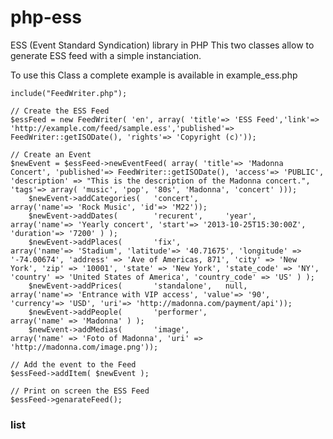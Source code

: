 php-ess
=======

ESS (Event Standard Syndication) library in PHP
This two classes allow to generate ESS feed with a simple instanciation.

To use this Class a complete example is available in example_ess.php


 	include("FeedWriter.php");
  	
	// Create the ESS Feed
	$essFeed = new FeedWriter( 'en', array( 'title'=> 'ESS Feed','link'=> 'http://example.com/feed/sample.ess','published'=> FeedWriter::getISODate(), 'rights'=> 'Copyright (c)'));
 	
	// Create an Event 
	$newEvent = $essFeed->newEventFeed( array( 'title'=> 'Madonna Concert', 'published'=> FeedWriter::getISODate(), 'access'=> 'PUBLIC', 'description' => "This is the description of the Madonna concert.", 'tags'=> array( 'music', 'pop', '80s', 'Madonna', 'concert' )));
  		$newEvent->addCategories( 	'concert', 					array('name'=> 'Rock Music', 'id'=> 'M22'));
		$newEvent->addDates( 		'recurent', 	'year', 	array('name'=> 'Yearly concert', 'start'=> '2013-10-25T15:30:00Z', 'duration'=> '7200' ) );
		$newEvent->addPlaces( 		'fix', 						array('name'=> 'Stadium', 'latitude'=> '40.71675', 'longitude' => '-74.00674', 'address' => 'Ave of Americas, 871', 'city' => 'New York', 'zip' => '10001', 'state' => 'New York', 'state_code' => 'NY', 'country' => 'United States of America', 'country_code' => 'US' ) );
		$newEvent->addPrices(		'standalone', 	null,		array('name'=> 'Entrance with VIP access', 'value'=> '90', 'currency'=> 'USD', 'uri'=> 'http://madonna.com/payment/api'));
		$newEvent->addPeople(		'performer',				array('name' => 'Madonna' ) );
		$newEvent->addMedias(		'image', 					array('name' => 'Foto of Madonna', 'uri' => 'http://madonna.com/image.png'));					
		
	// Add the event to the Feed
	$essFeed->addItem( $newEvent );
	
	// Print on screen the ESS Feed
	$essFeed->genarateFeed();


### list

